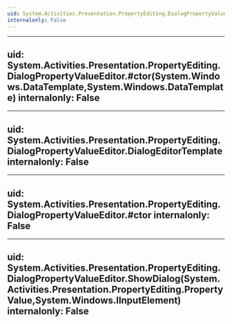 ```yaml
---
uid: System.Activities.Presentation.PropertyEditing.DialogPropertyValueEditor
internalonly: False
---
```


---
uid: System.Activities.Presentation.PropertyEditing.DialogPropertyValueEditor.#ctor(System.Windows.DataTemplate,System.Windows.DataTemplate)
internalonly: False
---

---
uid: System.Activities.Presentation.PropertyEditing.DialogPropertyValueEditor.DialogEditorTemplate
internalonly: False
---

---
uid: System.Activities.Presentation.PropertyEditing.DialogPropertyValueEditor.#ctor
internalonly: False
---

---
uid: System.Activities.Presentation.PropertyEditing.DialogPropertyValueEditor.ShowDialog(System.Activities.Presentation.PropertyEditing.PropertyValue,System.Windows.IInputElement)
internalonly: False
---
